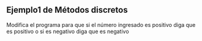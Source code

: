 ## Ejemplo1 de Métodos discretos


Modifica el programa para que si el número ingresado es positivo diga que es positivo o si es negativo diga que es negativo
